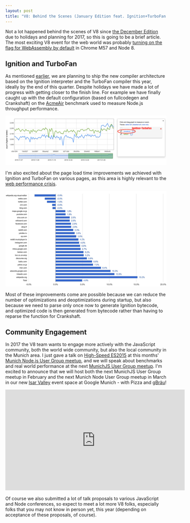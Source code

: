 ```yaml
---
layout: post
title: "V8: Behind the Scenes (January Edition feat. Ignition+TurboFan and Community Engagement)"
---
```


Not a lot happened behind the scenes of V8 since [the December Edition](/2017/12/20/v8-behind-the-scenes-december-edition) due to holidays
and planning for 2017, so this is going to be a brief article. The most exciting V8 event for the web world was probably [turning on the
flag for WebAssembly by default](https://twitter.com/bmeurer/status/818534650993934336) in Chrome M57 and Node 8.

## Ignition and TurboFan

As mentioned [earlier](/2016/11/25/v8-behind-the-scenes-november-edition), we are planning to ship the new compiler architecture based on
the Ignition interpreter and the TurboFan compiler this year, ideally by the end of this quarter. Despite holidays we have made a lot of
progress with getting closer to the finish line. For example we have finally caught up with the default configuration (based on fullcodegen
and Crankshaft) on the [AcmeAir](https://github.com/acmeair/acmeair-nodejs) benchmark used to measure Node.js throughput performance.

<center>
  <img src="/images/2017/acmeair-20170130.png" alt="AcmeAir results" />
</center>

I'm also excited about the page load time improvements we achieved with Ignition and TurboFan on various pages, as this area is highly
relevant to the [web performance crisis](https://channel9.msdn.com/Blogs/msedgedev/nolanlaw-web-perf-crisis).

<center>
  <img src="/images/2017/toppages-20170130.jpg" alt="Top Pages" />
</center>

Most of these improvements come are possible because we can reduce the number of optimizations and deoptimizations during startup, but
also because we need to parse only once now to generate Ignition bytecode, and optimized code is then generated from bytecode rather
than having to reparse the function for Crankshaft.

## Community Engagement

In 2017 the V8 team wants to engage more actively with the JavaScript community, both the world wide community, but also the local community in
the Munich area. I just gave a talk on [High-Speed ES2015](https://docs.google.com/presentation/d/1wiiZeRQp8-sXDB9xXBUAGbaQaWJC84M5RNxRyQuTmhk)
at this months' [Munich Node.js User Group meetup](http://www.mnug.de/archive.html#2017_01_12), and we will speak about benchmarks and real world
performance at the next [MunichJS User Group meetup](http://www.munichjs.org/meetups/?event_id=67). I'm excited to announce that we will host
both the next MunichJS User Group meetup in February and the next Munich Node User Group meetup in March in our new [Isar
Valley](https://twitter.com/holfelder/status/824670776917954564) event space at Google Munich - with Pizza and
[gBräu](https://untappd.com/b/tilmans-biere-gbrau/1390481)!

<center>
  <iframe width="560" height="315" src="https://www.youtube.com/embed/XBSyyxN7Q-o" frameborder="0" allowfullscreen></iframe>
</center>

Of course we also submitted a lot of talk proposals to various JavaScript and Node conferences, so expect to meet a lot more V8 folks, especially
folks that you may not know in person yet, this year (depending on acceptance of these proposals, of course).
